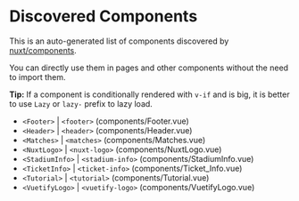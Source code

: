# Discovered Components

This is an auto-generated list of components discovered by [nuxt/components](https://github.com/nuxt/components).

You can directly use them in pages and other components without the need to import them.

**Tip:** If a component is conditionally rendered with `v-if` and is big, it is better to use `Lazy` or `lazy-` prefix to lazy load.

- `<Footer>` | `<footer>` (components/Footer.vue)
- `<Header>` | `<header>` (components/Header.vue)
- `<Matches>` | `<matches>` (components/Matches.vue)
- `<NuxtLogo>` | `<nuxt-logo>` (components/NuxtLogo.vue)
- `<StadiumInfo>` | `<stadium-info>` (components/StadiumInfo.vue)
- `<TicketInfo>` | `<ticket-info>` (components/Ticket_Info.vue)
- `<Tutorial>` | `<tutorial>` (components/Tutorial.vue)
- `<VuetifyLogo>` | `<vuetify-logo>` (components/VuetifyLogo.vue)
